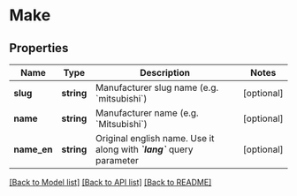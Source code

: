 # Make

## Properties
Name | Type | Description | Notes
------------ | ------------- | ------------- | -------------
**slug** | **string** | Manufacturer slug name (e.g. &#x60;mitsubishi&#x60;) | [optional] 
**name** | **string** | Manufacturer name (e.g. &#x60;Mitsubishi&#x60;) | [optional] 
**name_en** | **string** | Original english name. Use it along with _**&#x60;lang&#x60;**_ query parameter | [optional] 

[[Back to Model list]](../README.md#documentation-for-models) [[Back to API list]](../README.md#documentation-for-api-endpoints) [[Back to README]](../README.md)


